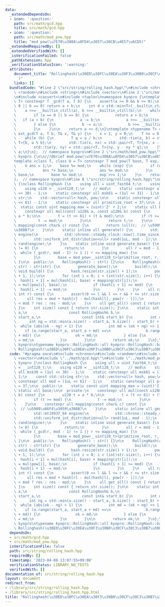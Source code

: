 ```yaml
---
data:
  _extendedDependsOn:
  - icon: ':question:'
    path: src/math/gcd.hpp
    title: src/math/gcd.hpp
  - icon: ':question:'
    path: src/math/mod_pow.hpp
    title: "mod pow(\u7E70\u308A\u8FD4\u3057\u30CB\u4E57\u6CD5)"
  _extendedRequiredBy: []
  _extendedVerifiedWith: []
  _isVerificationFailed: false
  _pathExtension: hpp
  _verificationStatusIcon: ':warning:'
  attributes:
    document_title: "Rollinghash(\u30ED\u30FC\u30EA\u30F3\u30B0\u30CF\u30C3\u30B7\u30E5\
      )"
    links: []
  bundledCode: "#line 2 \"src/string/rolling_hash.hpp\"\n#include <chrono>\n#include\
    \ <random>\n#include <string>\n#include <vector>\n#line 2 \"src/math/gcd.hpp\"\
    \n#include <cassert>\n#include <tuple>\nnamespace kyopro {\ntemplate <typename\
    \ T> constexpr T _gcd(T a, T b) {\n    assert(a >= 0 && b >= 0);\n    if (a ==\
    \ 0 || b == 0) return a + b;\n    int d = std::min<T>(__builtin_ctzll(a), __builtin_ctzll(b));\n\
    \    a >>= __builtin_ctzll(a), b >>= __builtin_ctzll(b);\n    while (a != b) {\n\
    \        if (a == 0 || b == 0) {\n            return a + b;\n        }\n     \
    \   if (a > b) {\n            a -= b;\n            a >>= __builtin_ctzll(a);\n\
    \        } else {\n            b -= a;\n            b >>= __builtin_ctzll(b);\n\
    \        }\n    }\n\n    return a << d;\n}\ntemplate <typename T> constexpr T\
    \ ext_gcd(T a, T b, T& x, T& y) {\n    x = 1, y = 0;\n    T nx = 0, ny = 1;\n\
    \    while (b) {\n        T q = a / b;\n        std::tie(a, b) = std::pair<T,\
    \ T>{b, a % b};\n        std::tie(x, nx) = std::pair<T, T>{nx, x - nx * q};\n\
    \        std::tie(y, ny) = std::pair<T, T>{ny, y - ny * q};\n    }\n    return\
    \ a;\n}\n};  // namespace kyopro\n#line 2 \"src/math/mod_pow.hpp\"\nnamespace\
    \ kyopro {\n\n///@brief mod pow(\u7E70\u308A\u8FD4\u3057\u30CB\u4E57\u6CD5)\n\
    template <class T, class U = T> constexpr T mod_pow(T base, T exp, T mod) {\n\
    \    U ans = 1;\n    base %= mod;\n    while (exp) {\n        if (exp & 1) {\n\
    \            ans *= base;\n            ans %= mod;\n        }\n        base *=\
    \ base;\n        base %= mod;\n        exp >>= 1;\n    }\n    return ans;\n}\n\
    };  // namespace kyopro\n#line 8 \"src/string/rolling_hash.hpp\"\nnamespace kyopro\
    \ {\nclass RollingHash {\n    using ull = uint_fast64_t;\n    using i128 = __int128_t;\n\
    \    using u128 = __uint128_t;\n    // mod\n    static constexpr ull msk30 = (1ul\
    \ << 30) - 1;\n    static constexpr ull msk61 = (1ul << 31) - 1;\n    const std::string\
    \ str;\n    std::vector<ull> hash, pow;\n\n    static constexpr ull mod = (1uL\
    \ << 61) - 1;\n    static constexpr ull primitive_root = 37;\n\n  public:\n  \
    \  static const uint mapping_max = (uint)'Z' + 2;\n    static ull base;\n\n  private:\n\
    \    constexpr ull mul(const u128& a, const u128& b) const {\n        u128 t =\
    \ a * b;\n\n        t = (t >> 61) + (t & mod);\n\n        if (t >= mod) {\n  \
    \          t -= mod;\n        }\n\n        return t;\n    }\n\n    constexpr ull\
    \ mapping(const char& c) const {\n        return (ull)c;  // \u5909\u66F4\u3059\
    \u308B?\n    }\n\n    static inline ull generate() {\n        std::mt19937_64\
    \ engine(\n            std::chrono::steady_clock::now().time_since_epoch().count());\n\
    \        std::uniform_int_distribution<ull> rand(1uL, mod - 1);\n        return\
    \ rand(engine);\n    }\n    static inline void generate_base() {\n        if (base\
    \ != 0) {\n            return;\n        }\n        ull r = mod - 1;\n\n      \
    \  while (_gcd(r, mod - 1) != 1 || r <= mapping_max) {\n            r = generate();\n\
    \        }\n        base = mod_pow<__uint128_t>(primitive_root, r, mod);\n   \
    \ }\n\n  public:\n    RollingHash() : str() {}\n\n    RollingHash(const std::string&\
    \ str) : str(str) {\n        generate_base();\n        build();\n    }\n\n   \
    \ void build() {\n        hash.resize(str.size() + 1);\n        pow.resize(str.size()\
    \ + 1, 1);\n\n        for (int i = 0; i < (int)str.size(); i++) {\n          \
    \  hash[i + 1] = mul(hash[i], base) + mapping(str[i]);\n            pow[i + 1]\
    \ = mul(pow[i], base);\n            if (hash[i + 1] >= mod) {\n              \
    \  hash[i + 1] -= mod;\n            }\n        }\n    }\n    ull range(int l,\
    \ int r) const {\n        assert(0 <= l && l <= r && r <= str.size());\n\n   \
    \     ull res = mod + hash[r] - mul(hash[l], pow[r - l]);\n        return res\
    \ < mod ? res : res - mod;\n    }\n    ull get_all() const { return hash.back();\
    \ }\n    int size() const { return str.size(); }\n\n    static int lcp(const RollingHash&\
    \ a,\n                   const RollingHash& b,\n                   const int&\
    \ start_a,\n                   const int& start_b) {\n        int ok = 0;\n  \
    \      int ng = std::min(a.size() - start_a, b.size() - start_b) + 1;\n      \
    \  while (abs(ok - ng) > 1) {\n            int md = (ok + ng) >> 1;\n        \
    \    if (a.range(start_a, start_a + md) ==\n                b.range(start_b, start_b\
    \ + md)) {\n                ok = md;\n            } else {\n                ng\
    \ = md;\n            }\n        }\n\n        return ok;\n    }\n};\n}  // namespace\
    \ kyopro\ntypename kyopro::RollingHash::ull kyopro::RollingHash::base;\n\n///@brief\
    \ Rollinghash(\u30ED\u30FC\u30EA\u30F3\u30B0\u30CF\u30C3\u30B7\u30E5)\n"
  code: "#pragma once\n#include <chrono>\n#include <random>\n#include <string>\n#include\
    \ <vector>\n#include \"../math/gcd.hpp\"\n#include \"../math/mod_pow.hpp\"\nnamespace\
    \ kyopro {\nclass RollingHash {\n    using ull = uint_fast64_t;\n    using i128\
    \ = __int128_t;\n    using u128 = __uint128_t;\n    // mod\n    static constexpr\
    \ ull msk30 = (1ul << 30) - 1;\n    static constexpr ull msk61 = (1ul << 31) -\
    \ 1;\n    const std::string str;\n    std::vector<ull> hash, pow;\n\n    static\
    \ constexpr ull mod = (1uL << 61) - 1;\n    static constexpr ull primitive_root\
    \ = 37;\n\n  public:\n    static const uint mapping_max = (uint)'Z' + 2;\n   \
    \ static ull base;\n\n  private:\n    constexpr ull mul(const u128& a, const u128&\
    \ b) const {\n        u128 t = a * b;\n\n        t = (t >> 61) + (t & mod);\n\n\
    \        if (t >= mod) {\n            t -= mod;\n        }\n\n        return t;\n\
    \    }\n\n    constexpr ull mapping(const char& c) const {\n        return (ull)c;\
    \  // \u5909\u66F4\u3059\u308B?\n    }\n\n    static inline ull generate() {\n\
    \        std::mt19937_64 engine(\n            std::chrono::steady_clock::now().time_since_epoch().count());\n\
    \        std::uniform_int_distribution<ull> rand(1uL, mod - 1);\n        return\
    \ rand(engine);\n    }\n    static inline void generate_base() {\n        if (base\
    \ != 0) {\n            return;\n        }\n        ull r = mod - 1;\n\n      \
    \  while (_gcd(r, mod - 1) != 1 || r <= mapping_max) {\n            r = generate();\n\
    \        }\n        base = mod_pow<__uint128_t>(primitive_root, r, mod);\n   \
    \ }\n\n  public:\n    RollingHash() : str() {}\n\n    RollingHash(const std::string&\
    \ str) : str(str) {\n        generate_base();\n        build();\n    }\n\n   \
    \ void build() {\n        hash.resize(str.size() + 1);\n        pow.resize(str.size()\
    \ + 1, 1);\n\n        for (int i = 0; i < (int)str.size(); i++) {\n          \
    \  hash[i + 1] = mul(hash[i], base) + mapping(str[i]);\n            pow[i + 1]\
    \ = mul(pow[i], base);\n            if (hash[i + 1] >= mod) {\n              \
    \  hash[i + 1] -= mod;\n            }\n        }\n    }\n    ull range(int l,\
    \ int r) const {\n        assert(0 <= l && l <= r && r <= str.size());\n\n   \
    \     ull res = mod + hash[r] - mul(hash[l], pow[r - l]);\n        return res\
    \ < mod ? res : res - mod;\n    }\n    ull get_all() const { return hash.back();\
    \ }\n    int size() const { return str.size(); }\n\n    static int lcp(const RollingHash&\
    \ a,\n                   const RollingHash& b,\n                   const int&\
    \ start_a,\n                   const int& start_b) {\n        int ok = 0;\n  \
    \      int ng = std::min(a.size() - start_a, b.size() - start_b) + 1;\n      \
    \  while (abs(ok - ng) > 1) {\n            int md = (ok + ng) >> 1;\n        \
    \    if (a.range(start_a, start_a + md) ==\n                b.range(start_b, start_b\
    \ + md)) {\n                ok = md;\n            } else {\n                ng\
    \ = md;\n            }\n        }\n\n        return ok;\n    }\n};\n}  // namespace\
    \ kyopro\ntypename kyopro::RollingHash::ull kyopro::RollingHash::base;\n\n///@brief\
    \ Rollinghash(\u30ED\u30FC\u30EA\u30F3\u30B0\u30CF\u30C3\u30B7\u30E5)"
  dependsOn:
  - src/math/gcd.hpp
  - src/math/mod_pow.hpp
  isVerificationFile: false
  path: src/string/rolling_hash.hpp
  requiredBy: []
  timestamp: '2023-04-08 13:07:55+09:00'
  verificationStatus: LIBRARY_NO_TESTS
  verifiedWith: []
documentation_of: src/string/rolling_hash.hpp
layout: document
redirect_from:
- /library/src/string/rolling_hash.hpp
- /library/src/string/rolling_hash.hpp.html
title: "Rollinghash(\u30ED\u30FC\u30EA\u30F3\u30B0\u30CF\u30C3\u30B7\u30E5)"
---
```

